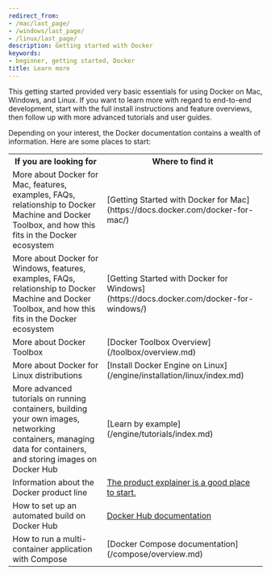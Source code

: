 ```yaml
---
redirect_from:
- /mac/last_page/
- /windows/last_page/
- /linux/last_page/
description: Getting started with Docker
keywords:
- beginner, getting started, Docker
title: Learn more
---
```


This getting started provided very basic essentials for using Docker on Mac, Windows, and Linux. If you want to learn more with regard to end-to-end development, start with the full install instructions and feature overviews, then follow up with more advanced tutorials and user guides.

Depending on your interest, the Docker documentation contains a wealth of information.  Here are some places to start:

<style type="text/css">
</style>
<table class="tutorial">
  <tr>
    <th class="tg-031e">If you are looking for</th>
    <th class="tg-031e">Where to find it</th>
  </tr>
  <tr>
    <td class="tg-031e">More about Docker for Mac, features, examples, FAQs, relationship to Docker Machine and Docker Toolbox, and how this fits in the Docker ecosystem</td>
    <td class="tg-031e">[Getting Started with Docker for Mac](https://docs.docker.com/docker-for-mac/)</td>
  </tr>
  <tr>
    <td class="tg-031e">More about Docker for Windows, features, examples, FAQs, relationship to Docker Machine and Docker Toolbox, and how this fits in the Docker ecosystem</td>
    <td class="tg-031e">[Getting Started with Docker for Windows](https://docs.docker.com/docker-for-windows/)</td>
  </tr>
  <tr>
    <td class="tg-031e">More about Docker Toolbox</td>
    <td class="tg-031e">[Docker Toolbox Overview](/toolbox/overview.md)</td>
  </tr>
  <tr>
    <td class="tg-031e">More about Docker for Linux distributions</td>
    <td class="tg-031e">[Install Docker Engine on Linux](/engine/installation/linux/index.md)</td>
  </tr>
  <tr>
    <td class="tg-031e">More advanced tutorials on running containers, building your own images, networking containers, managing data for containers, and storing images on Docker Hub</td>
    <td class="tg-031e"> [Learn by example](/engine/tutorials/index.md)</a></td>
  </tr>
  <tr>
    <td class="tg-031e">Information about the Docker product line</td>
    <td class="tg-031e"><a href="http://www.docker.com/products/">The product explainer is a good place to start.</a></td>
  </tr>

  <tr>
    <td class="tg-031e">How to set up an automated build on Docker Hub</td>
    <td class="tg-031e"><a href="https://docs.docker.com/docker-hub/">Docker Hub documentation</a></td>
  </tr>
  <tr>
    <td class="tg-031e">How to run a multi-container application with Compose</td>
    <td class="tg-031e"> [Docker Compose documentation](/compose/overview.md)
    </td>
  </tr>
</table>




&nbsp;

